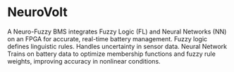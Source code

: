 # NeuroVolt
A Neuro-Fuzzy BMS integrates Fuzzy Logic (FL) and Neural Networks (NN) on an FPGA for accurate, real-time battery management. Fuzzy logic defines linguistic rules. Handles uncertainty in sensor data. Neural Network Trains on battery data to optimize membership functions and fuzzy rule weights, improving accuracy in nonlinear conditions.
